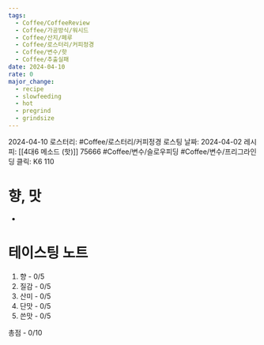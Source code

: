 ```yaml
---
tags:
  - Coffee/CoffeeReview
  - Coffee/가공방식/워시드
  - Coffee/산지/페루
  - Coffee/로스터리/커피정경
  - Coffee/변수/핫
  - Coffee/추출실패
date: 2024-04-10
rate: 0
major_change:
  - recipe
  - slowfeeding
  - hot
  - pregrind
  - grindsize
---
```

2024-04-10
로스터리: #Coffee/로스터리/커피정경 
로스팅 날짜: 2024-04-02
레시피: [[4대6 메소드 (핫)]] 75666 #Coffee/변수/슬로우피딩 #Coffee/변수/프리그라인딩
클릭: K6 110
# 향, 맛
- 
# 테이스팅 노트
1. 향 - 0/5
2. 질감 - 0/5
3. 산미 - 0/5
4. 단맛 - 0/5
5. 쓴맛 - 0/5

총점 - 0/10


